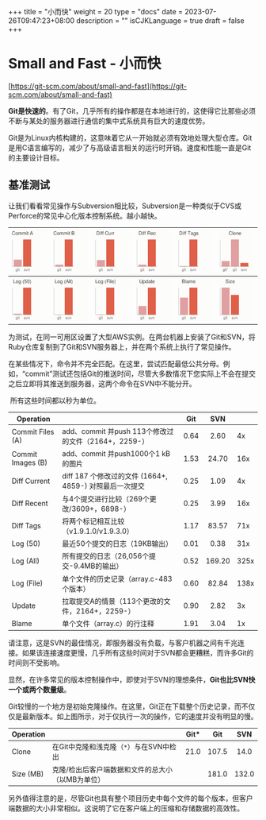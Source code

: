 +++
title = "小而快"
weight = 20
type = "docs"
date = 2023-07-26T09:47:23+08:00
description = ""
isCJKLanguage = true
draft = false
+++


# Small and Fast - 小而快

[https://git-scm.com/about/small-and-fast](https://git-scm.com/about/small-and-fast)

​	**Git是快速的**。有了Git，几乎所有的操作都是在本地进行的，这使得它比那些必须不断与某处的服务器进行通信的集中式系统具有巨大的速度优势。

​	Git是为Linux内核构建的，这意味着它从一开始就必须有效地处理大型仓库。Git是用C语言编写的，减少了与高级语言相关的运行时开销。速度和性能一直是Git的主要设计目标。

## 基准测试

​	让我们看看常见操作与Subversion相比较，Subversion是一种类似于CVS或Perforce的常见中心化版本控制系统。越小越快。

| ![init benchmarks](SmallAndFast_img/chartchxt=x&cht=bvs&chl=gitsvn&chd=t0.649,2.6&chds=0,2.6&chs=100x125&chco=E09FA0E05F49&chf=bg,s,fcfcfa&chtt=Commit%20A) | ![init benchmarks](SmallAndFast_img/chartchxt=x&cht=bvs&chl=gitsvn&chd=t1.53,24.7&chds=0,24.7&chs=100x125&chco=E09FA0E05F49&chf=bg,s,fcfcfa&chtt=Commit%20B) | ![init benchmarks](SmallAndFast_img/chartchxt=x&cht=bvs&chl=gitsvn&chd=t0.257,1.09&chds=0,1.09&chs=100x125&chco=E09FA0E05F49&chf=bg,s,fcfcfa&chtt=Diff%20Curr) | ![init benchmarks](SmallAndFast_img/chartchxt=x&cht=bvs&chl=gitsvn&chd=t0.248,3.99&chds=0,3.99&chs=100x125&chco=E09FA0E05F49&chf=bg,s,fcfcfa&chtt=Diff%20Rec) | ![init benchmarks](SmallAndFast_img/chartchxt=x&cht=bvs&chl=gitsvn&chd=t1.17,83.57&chds=0,83.57&chs=100x125&chco=E09FA0E05F49&chf=bg,s,fcfcfa&chtt=Diff%20Tags) | ![init benchmarks](SmallAndFast_img/chartchxt=x&cht=bvs&chl=gitgitsvn&chd=t21.0,107.5,14.0&chds=0,107.5&chs=100x125&chco=E09FA0E09FA0E05F49&chf=bg,s,fcfcfa&chtt=Clone) |
| ------------------------------------------------------------ | ------------------------------------------------------------ | ------------------------------------------------------------ | ------------------------------------------------------------ | ------------------------------------------------------------ | ------------------------------------------------------------ |
| ![init benchmarks](SmallAndFast_img/chartchxt=x&cht=bvs&chl=gitsvn&chd=t0.012,0.381&chds=0,0.381&chs=100x125&chco=E09FA0E05F49&chf=bg,s,fcfcfa&chtt=Log%20(50)) | ![init benchmarks](SmallAndFast_img/chartchxt=x&cht=bvs&chl=gitsvn&chd=t0.519,169.197&chds=0,169.197&chs=100x125&chco=E09FA0E05F49&chf=bg,s,fcfcfa&chtt=Log%20(All)) | ![init benchmarks](SmallAndFast_img/chartchxt=x&cht=bvs&chl=gitsvn&chd=t0.601,82.843&chds=0,82.843&chs=100x125&chco=E09FA0E05F49&chf=bg,s,fcfcfa&chtt=Log%20(File)) | ![init benchmarks](SmallAndFast_img/chartchxt=x&cht=bvs&chl=gitsvn&chd=t0.896,2.816&chds=0,2.816&chs=100x125&chco=E09FA0E05F49&chf=bg,s,fcfcfa&chtt=Update) | ![init benchmarks](SmallAndFast_img/chartchxt=x&cht=bvs&chl=gitsvn&chd=t1.91,3.04&chds=0,3.04&chs=100x125&chco=E09FA0E05F49&chf=bg,s,fcfcfa&chtt=Blame) | ![init benchmarks](SmallAndFast_img/chart.png)               |

​	为测试，在同一可用区设置了大型AWS实例。在两台机器上安装了Git和SVN，将Ruby仓库复制到了Git和SVN服务器上，并在两个系统上执行了常见操作。

​	在某些情况下，命令并不完全匹配。在这里，尝试匹配最低公共分母。例如，“commit”测试还包括Git的推送时间，尽管大多数情况下您实际上不会在提交之后立即将其推送到服务器，这两个命令在SVN中不能分开。

​	所有这些时间都以秒为单位。

| Operation         |                                                         | Git  |  SVN   |      |
| ----------------- | ------------------------------------------------------- | :--: | :----: | ---- |
| Commit Files (A)  | add、commit 并push 113个修改过的文件（2164+，2259-）    | 0.64 |  2.60  | 4x   |
| Commit Images (B) | add、commit 并push1000个1 kB的图片                      | 1.53 | 24.70  | 16x  |
| Diff Current      | diff 187 个修改过的文件 (1664+, 4859-) 对照最后一次提交 | 0.25 |  1.09  | 4x   |
| Diff Recent       | 与4个提交进行比较（269个更改/3609+，6898-）             | 0.25 |  3.99  | 16x  |
| Diff Tags         | 将两个标记相互比较（v1.9.1.0/v1.9.3.0）                 | 1.17 | 83.57  | 71x  |
| Log (50)          | 最近50个提交的日志（19KB输出）                          | 0.01 |  0.38  | 31x  |
| Log (All)         | 所有提交的日志（26,056个提交-9.4MB的输出）              | 0.52 | 169.20 | 325x |
| Log (File)        | 单个文件的历史记录（array.c-483个版本）                 | 0.60 | 82.84  | 138x |
| Update            | 拉取提交A的情景（113个更改的文件，2164+，2259-）        | 0.90 |  2.82  | 3x   |
| Blame             | 单个文件（array.c）的行注释                             | 1.91 |  3.04  | 1x   |

​	请注意，这是SVN的最佳情况，即服务器没有负载，与客户机器之间有千兆连接。如果该连接速度更慢，几乎所有这些时间对于SVN都会更糟糕，而许多Git的时间则不受影响。

​	显然，在许多常见的版本控制操作中，即使对于SVN的理想条件，**Git也比SVN快一个或两个数量级**。

​	Git较慢的一个地方是初始克隆操作。在这里，Git正在下载整个历史记录，而不仅仅是最新版本。如上图所示，对于仅执行一次的操作，它的速度并没有明显的慢。

| Operation |                                                   | Git* |  Git  |  SVN  |
| --------- | ------------------------------------------------- | :--: | :---: | :---: |
| Clone     | 在Git中克隆和浅克隆（`*`）与在SVN中检出           | 21.0 | 107.5 | 14.0  |
| Size (MB) | 克隆/检出后客户端数据和文件的总大小（以MB为单位） |      | 181.0 | 132.0 |

​	另外值得注意的是，尽管Git也具有整个项目历史中每个文件的每个版本，但客户端数据的大小非常相似。这说明了它在客户端上的压缩和存储数据的高效性。